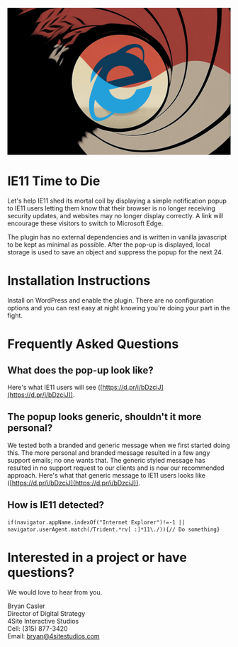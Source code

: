![IE11 Time to Die](https://raw.githubusercontent.com/4site-interactive-studios/ie11-time-to-die/main/ie11-time-to-die.png)

# IE11 Time to Die
Let's help IE11 shed its mortal coil by displaying a simple notification popup to IE11 users letting them know that their browser is no longer receiving security updates, and websites may no longer display correctly. A link will encourage these visitors to switch to Microsoft Edge.

The plugin has no external dependencies and is written in vanilla javascript to be kept as minimal as possible. After the pop-up is displayed, local storage is used to save an object and suppress the popup for the next 24.

# Installation Instructions
Install on WordPress and enable the plugin. There are no configuration options and you can rest easy at night knowing you're doing your part in the fight.

# Frequently Asked Questions
## What does the pop-up look like?
Here's what IE11 users will see ([https://d.pr/i/bDzciJ](https://d.pr/i/bDzciJ)).

## The popup looks generic, shouldn't it more personal?
We tested both a branded and generic message when we first started doing this. The more personal and branded message resulted in a few angy support emails; no one wants that. The generic styled message has resulted in no support request to our clients and is now our recommended approach. Here's what that generic message to IE11 users looks like ([https://d.pr/i/bDzciJ](https://d.pr/i/bDzciJ)).

## How is IE11 detected?
    if(navigator.appName.indexOf("Internet Explorer")!=-1 || navigator.userAgent.match(/Trident.*rv[ :]*11\./)){// Do something}

# Interested in a project or have questions?
We would love to hear from you.

Bryan Casler  
Director of Digital Strategy  
4Site Interactive Studios  
Cell: (315) 877-3420  
Email: bryan@4sitestudios.com
